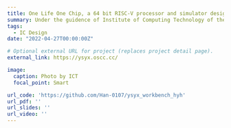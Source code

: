 ```yaml
---
title: One Life One Chip, a 64 bit RISC-V processor and simulator design
summary: Under the guidence of Institute of Computing Technology of the Chinese Academy of Sciences (ICT).
tags:
  - IC Design
date: "2022-04-27T00:00:00Z"

# Optional external URL for project (replaces project detail page).
external_link: https://ysyx.oscc.cc/

image:
  caption: Photo by ICT
  focal_point: Smart

url_code: 'https://github.com/Han-0107/ysyx_workbench_hyh'
url_pdf: ''
url_slides: ''
url_video: ''
---
```

